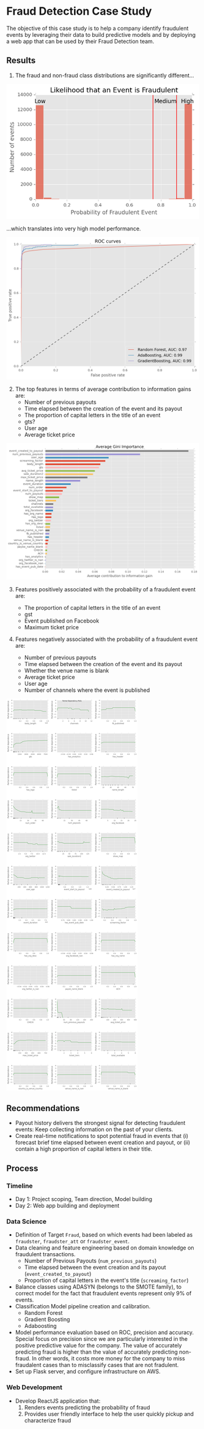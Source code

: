 # Fraud Detection Case Study

The objective of this case study is to help a company identify fraudulent events by leveraging their data to build predictive models and by deploying a web app that can be used by their Fraud Detection team.

## Results
1. The fraud and non-fraud class distributions are significantly different...

![Classes Chart](https://github.com/mcarpanelli/Fraud-Prediction/blob/master/figures/classes.png?raw=true)

...which translates into very high model performance.

![ROC Chart](https://github.com/mcarpanelli/Fraud-Prediction/blob/master/figures/roc.png?raw=true)

2. The top features in terms of average contribution to information gains are:
    * Number of previous payouts
    * Time elapsed between the creation of the event and its payout
    * The proportion of capital letters in the title of an event
    * gts?
    * User age
    * Average ticket price

![Importances Chart](https://github.com/mcarpanelli/Fraud-Prediction/blob/master/figures/feature_importances.png?raw=true)

3. Features positively associated with the probability of a fraudulent event are:
    * The proportion of capital letters in the title of an event
    * gst
    * Event published on Facebook
    * Maximum ticket price

4. Features negatively associated with the probability of a fraudulent event are:
    * Number of previous payouts
    * Time elapsed between the creation of the event and its payout
    * Whether the venue name is blank
    * Average ticket price
    * User age
    * Number of channels where the event is published

![PDPs Chart](https://github.com/mcarpanelli/Fraud-Prediction/blob/master/figures/pdp.png?raw=true)

## Recommendations

* Payout history delivers the strongest signal for detecting fraudulent events: Keep collecting information on the past of your clients.
* Create real-time notifications to spot potential fraud in events that (i) forecast brief time elapsed between event creation and payout, or (ii) contain a high proportion of capital letters in their title.

## Process

### Timeline

* Day 1: Project scoping, Team direction, Model building
* Day 2: Web app building and deployment

### Data Science

* Definition of Target `Fraud`, based on which events had been labeled as `fraudster`, `fraudster_att` or `fraudster_event`.
* Data cleaning and feature engineering based on domain knowledge on fraudulent transactions.
    * Number of Previous Payouts (`num_previous_payouts`)
    * Time elapsed between the event creation and its payout (`event_created_to_payout`)
    * Proportion of capital letters in the event's title (`screaming_factor`)
* Balance classes using ADASYN (belongs to the SMOTE family), to correct model for the fact that fraudulent events represent only 9% of events.
* Classification Model pipeline creation and calibration.
    * Random Forest
    * Gradient Boosting
    * Adaboosting
* Model performance evaluation based on ROC, precision and accuracy. Special focus on precision since we are particularly interested in the positive predictive value for the company. The value of accurately predicting fraud is higher than the value of accurately predicting non-fraud. In other words, it costs more money for the company to miss fraudalent cases than to misclassify cases that are not fradulent.
* Set up Flask server, and configure infrastructure on AWS.

### Web Development
* Develop ReactJS application that:
    1. Renders events predicting the probability of fraud
    2. Provides user friendly interface to help the user quickly pickup and characterize fraud
